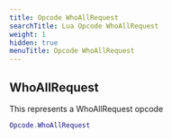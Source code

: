 ```yaml
---
title: Opcode WhoAllRequest
searchTitle: Lua Opcode WhoAllRequest
weight: 1
hidden: true
menuTitle: Opcode WhoAllRequest
---
```

## WhoAllRequest

This represents a WhoAllRequest opcode
```lua
Opcode.WhoAllRequest
```